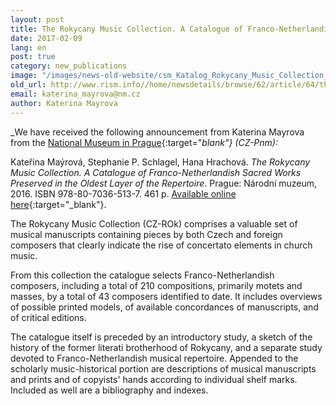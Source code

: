 ```yaml
---
layout: post
title: The Rokycany Music Collection. A Catalogue of Franco-Netherlandish Sacred Works Preserved in the Oldest Layer of the Repertoire
date: 2017-02-09
lang: en
post: true
category: new_publications
image: "/images/news-old-website/csm_Katalog_Rokycany_Music_Collection_6f7eb13845.jpg"
old_url: http://www.rism.info//home/newsdetails/browse/62/article/64/the-rokycany-music-collection-a-catalogue-of-franco-netherlandish-sacred-works-preserved-in-the-old.html
email: katerina_mayrova@nm.cz
author: Katerina Mayrova
---
```



_We have received the following announcement from Katerina Mayrova from the [National Museum in Prague](http://www.nm.cz/Publications/Electronic-Publications/The-Rokycany-Music-Collection-A-Catalogue-of-Franco-Netherlandish-Sacred-Works-Preserved-in-the-Oldest-Layer-of-the-Repertoire.html){:target="_blank"} (CZ-Pnm):_

Kateřina Maýrová, Stephanie P. Schlagel, Hana Hrachová. _The Rokycany Music Collection. A Catalogue of Franco-Netherlandish Sacred Works Preserved in the Oldest Layer of the Repertoire_. Prague: Národní muzeum, 2016. ISBN 978-80-7036-513-7. 461 p. [Available online here](http://www.nm.cz/admin/files/File/download/epublikace/Rokycanska-hudebni-sbirka.pdf){:target="_blank"}.

The Rokycany Music Collection (CZ-ROk) comprises a valuable set of musical manuscripts containing pieces by both Czech and foreign composers that clearly indicate the rise of concertato elements in church music.

From this collection the catalogue selects Franco-Netherlandish composers, including a total of 210 compositions, primarily motets and masses, by a total of 43 composers identified to date. It includes overviews of possible printed models, of available concordances of manuscripts, and of critical editions.

The catalogue itself is preceded by an introductory study, a sketch of the history of the former literati brotherhood of Rokycany, and a separate study devoted to Franco-Netherlandish musical repertoire. Appended to the scholarly music-historical portion are descriptions of musical manuscripts and prints and of copyists' hands according to individual shelf marks. Included as well are a bibliography and indexes.
